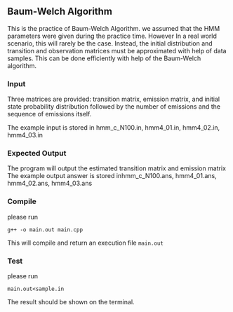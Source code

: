 ##  Baum-Welch Algorithm

This is the practice of Baum-Welch Algorithm.
we assumed that the HMM parameters were given during the practice time. However In a real world scenario, this will rarely be the case. Instead, the initial distribution and transition and observation matrices must be approximated with help of data samples. This can be done efficiently with help of the Baum-Welch algorithm.

### Input
Three matrices are provided: transition matrix, emission matrix, and initial state probability distribution followed by the number of emissions and the sequence of emissions itself. 

The example input is stored in hmm_c_N100.in, hmm4_01.in, hmm4_02.in, hmm4_03.in

### Expected Output
The program will output the estimated transition matrix and emission matrix
The example output answer is stored inhmm_c_N100.ans, hmm4_01.ans, hmm4_02.ans, hmm4_03.ans

### Compile

please run 

```
g++ -o main.out main.cpp
```

This will compile and return an execution file `main.out`

### Test

please run

```
main.out<sample.in
```

The result should be shown on the terminal.
